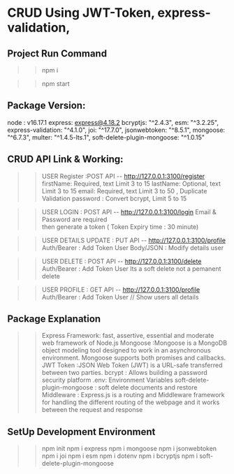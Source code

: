 # CRUD Using JWT-Token, express-validation, 

## Project Run Command
>> npm i

>> npm start

## Package Version:
  node : v16.17.1
  express: express@4.18.2
  bcryptjs: "^2.4.3",
  esm: "^3.2.25",
  express-validation: "^4.1.0",
  joi: "^17.7.0",
  jsonwebtoken: "^8.5.1",
  mongoose: "^6.7.3",
  multer: "^1.4.5-lts.1",
  soft-delete-plugin-mongoose: "^1.0.15"

## CRUD API Link & Working:
  >>USER Register :POST API --   http://127.0.0.1:3100/register 
    firstName: Required, text Limit 3 to 15 
    lastName: Optional, text Limit 3 to 15
    email: Required, text Limit 3 to 50 , Duplicate Validation
    password : Convert bcrypt, Limit 5 to 15

  >>USER LOGIN : POST API -- http://127.0.0.1:3100/login
    Email & Password are required  
    then generate a token ( Token Expiry time : 30 minute)

  >>USER DETAILS UPDATE : PUT API -- http://127.0.0.1:3100/profile 
    Auth/Bearer : Add Token User
    Body/JSON : Modify details user

  >>USER DELETE : POST API --  http://127.0.0.1:3100/delete
    Auth/Bearer : Add Token User
    Its a soft delete not a pemanent delete

  >>USER PROFILE : GET API -- http://127.0.0.1:3100/profile
    Auth/Bearer : Add Token User // Show users all details


## Package Explanation
>> Express Framework: fast, assertive, essential and moderate web framework of Node.js
>> Mongoose :Mongoose is a MongoDB object modeling tool designed to work in an asynchronous environment. Mongoose supports both promises and callbacks.
>> JWT Token :JSON Web Token (JWT) is a URL-safe  transferred between two parties.
>> bcrypt : Allows building a password security platform
>>.env: Environment Variables
>> soft-delete-plugin-mongoose : soft delete documents and restore
>>Middleware : Express.js is a routing and Middleware framework for handling the different routing of the webpage and it works between the request and response


## SetUp Development Environment
  >> npm init
  >> npm i express
  >> npm i mongoose
  >> npm i jsonwebtoken
  >> npm i joi
  >> npm i esm
  >> npm i dotenv
  >> npm i bcryptjs
  >> npm i soft-delete-plugin-mongoose
  
